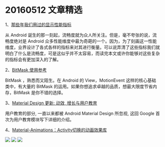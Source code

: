 # 20160512 文章精选

1、[那些年我们用过的显示性能指标](http://mp.weixin.qq.com/s?__biz=MzA3NTYzODYzMg==&mid=2653576922&idx=1&sn=dee69c4a3c4e33ca0b9d3a1a2b17347f&scene=1&srcid=0510ziQSDx2WRiSQWyF4XAY2#wechat_redirect)

从 Android 诞生的那一刻起，流畅度就为众人所关注。但是，毫不夸张的说，流畅度绝对是 Android 众多性能维度中最为奇葩的一个。因为，为了刻画这一性能维度，业界设计了各式各样的指标来对其进行衡量。可以说弄清了这些指标我们就明白了什么是流畅度，可是这似乎并不太容易，而读完本文或许你能够对这些复杂的指标会有更加深入的了解。

2、[BitMask 使用参考](http://www.jianshu.com/p/694979e1c252)

BitMask ，熟悉而又陌生。在 Android 的 View，MotionEvent 这样的核心基础类中，有大量的 BitMask 的运用。如果你想追求卓越的品质，想最大限度节省内存，BitMask 是你不错的选择。

3、[Material Design 更新: 动效, 增长与用户教育](https://zhuanlan.zhihu.com/p/20883260)

用户教育的部分, 一直以来都被 Android Material Design 所忽视, 这回 Google 首次为用户教育模块写下详细的介绍。

4、[Material-Animations：Activity切换的动画效果库](https://github.com/lgvalle/Material-Animations)

![](https://raw.githubusercontent.com/lgvalle/Material-Animations/master/screenshots/transition_explode.gif) ![](https://raw.githubusercontent.com/lgvalle/Material-Animations/master/screenshots/transition_slide.gif) ![](https://raw.githubusercontent.com/lgvalle/Material-Animations/master/screenshots/transition_fade.gif) 